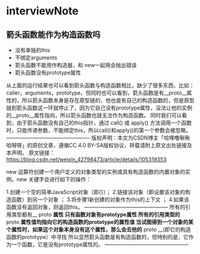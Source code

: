# interviewNote

## 箭头函数能作为构造函数吗

- 没有单独的this
- 不绑定arguments
- 箭头函数不能用作构造器，和 new一起用会抛出错误
- 箭头函数没有prototype属性

从上面的运行结果也可以看到箭头函数与构造函数相比，缺少了很多东西，比如：caller，arguments，prototype，但同时也可以看到，箭头函数是有__proto__属性的，所以箭头函数本身是存在原型链的，他也是有自己的构造函数的，但是原型链到箭头函数这一环就停止了，因为它自己没有prototype属性，没法让他的实例的__proto__属性指向，所以箭头函数也就无法作为构造函数。
同时我们可以看到，由于箭头函数没有自己的this指针，通过 call() 或 apply() 方法调用一个函数时，只能传递参数，不能绑定this，所以call()和apply()的第一个参数会被忽略。
————————————————
版权声明：本文为CSDN博主「哈哩噜啾啾哈呀呀」的原创文章，遵循CC 4.0 BY-SA版权协议，转载请附上原文出处链接及本声明。
原文链接：https://blog.csdn.net/weixin_42798473/article/details/105319353



new 运算符创建一个用户定义的对象类型的实例或具有构造函数的内置对象的实例。new 关键字会进行如下的操作：

1.创建一个空的简单JavaScript对象（即{}）；
2.链接该对象（即设置该对象的构造函数）到另一个对象 ；
3.将步骤1新创建的对象作为this的上下文 ；
4.如果该函数没有返回对象，则返回this。
————————————————
所有的引用类型都有__ proto __属性
只有函数对象有prototype属性
所有的引用类型的__ proto __属性值均指向它的构造函数的prototype的属性值
当试图得到一个对象的某个属性时，如果这个对象本身没有这个属性，那么会去他的__ proto __(即它的构造函数的prototype）中寻找
所以显然箭头函数是有构造函数的，但特别的是，它作为一个函数，它是没有prototype属性的。
————————————————


